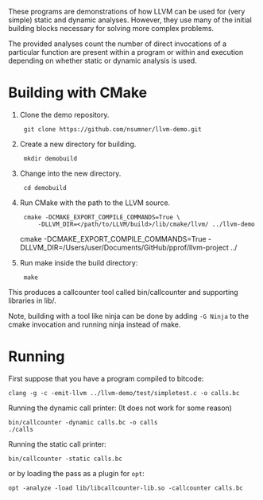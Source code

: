 These programs are demonstrations of how LLVM can be used for (very simple)
static and dynamic analyses. However, they use many of the initial building
blocks necessary for solving more complex problems.

The provided analyses count the number of direct invocations of a particular
function are present within a program or within and execution depending on
whether static or dynamic analysis is used.

Building with CMake
==============================================
1. Clone the demo repository.

        git clone https://github.com/nsumner/llvm-demo.git

2. Create a new directory for building.

        mkdir demobuild

3. Change into the new directory.

        cd demobuild

4. Run CMake with the path to the LLVM source.

        cmake -DCMAKE_EXPORT_COMPILE_COMMANDS=True \
            -DLLVM_DIR=</path/to/LLVM/build>/lib/cmake/llvm/ ../llvm-demo

      cmake -DCMAKE_EXPORT_COMPILE_COMMANDS=True 
        -DLLVM_DIR=/Users/user/Documents/GitHub/pprof/llvm-project  ../




5. Run make inside the build directory:

        make

This produces a callcounter tool called bin/callcounter and supporting
libraries in lib/.

Note, building with a tool like ninja can be done by adding `-G Ninja` to
the cmake invocation and running ninja instead of make.

Running
==============================================

First suppose that you have a program compiled to bitcode:

    clang -g -c -emit-llvm ../llvm-demo/test/simpletest.c -o calls.bc

Running the dynamic call printer: (It does not work for some reason)

    bin/callcounter -dynamic calls.bc -o calls
    ./calls


Running the static call printer:

    bin/callcounter -static calls.bc

or by loading the pass as a plugin for `opt`:

    opt -analyze -load lib/libcallcounter-lib.so -callcounter calls.bc
